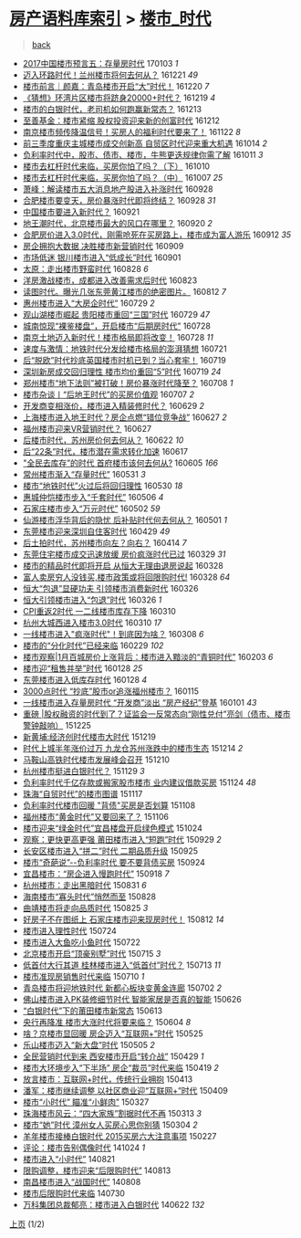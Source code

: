 [房产语料库索引](../../README.md)  > [楼市_时代](楼市_时代.md)
====
> [back](../README.md)

- [2017中国楼市预言五：存量房时代](http://jkwz.applinzi.com/ittc/6918872490284942340.html#2017%E4%B8%AD%E5%9B%BD%E6%A5%BC%E5%B8%82%E9%A2%84%E8%A8%80%E4%BA%94%EF%BC%9A%E5%AD%98%E9%87%8F%E6%88%BF%E6%97%B6%E4%BB%A3) 170103 *1* 
- [迈入环路时代！兰州楼市将何去何从？](http://jkwz.applinzi.com/ittc/6914140436808860676.html#%E8%BF%88%E5%85%A5%E7%8E%AF%E8%B7%AF%E6%97%B6%E4%BB%A3%EF%BC%81%E5%85%B0%E5%B7%9E%E6%A5%BC%E5%B8%82%E5%B0%86%E4%BD%95%E5%8E%BB%E4%BD%95%E4%BB%8E%EF%BC%9F) 161221 *49* 
- [楼市前言｜颜嘉：青岛楼市开启“大”时代！](http://jkwz.applinzi.com/ittc/6913723706844382212.html#%E6%A5%BC%E5%B8%82%E5%89%8D%E8%A8%80%EF%BD%9C%E9%A2%9C%E5%98%89%EF%BC%9A%E9%9D%92%E5%B2%9B%E6%A5%BC%E5%B8%82%E5%BC%80%E5%90%AF%E2%80%9C%E5%A4%A7%E2%80%9D%E6%97%B6%E4%BB%A3%EF%BC%81) 161220 *7* 
- [《猜想》环湾片区楼市将跻身20000+时代？](http://jkwz.applinzi.com/ittc/6913352100510958597.html#%E3%80%8A%E7%8C%9C%E6%83%B3%E3%80%8B%E7%8E%AF%E6%B9%BE%E7%89%87%E5%8C%BA%E6%A5%BC%E5%B8%82%E5%B0%86%E8%B7%BB%E8%BA%AB20000%2B%E6%97%B6%E4%BB%A3%EF%BC%9F) 161219 *4* 
- [楼市的白银时代，老司机如何跑赢新常态？](http://jkwz.applinzi.com/ittc/6911068707890922501.html#%E6%A5%BC%E5%B8%82%E7%9A%84%E7%99%BD%E9%93%B6%E6%97%B6%E4%BB%A3%EF%BC%8C%E8%80%81%E5%8F%B8%E6%9C%BA%E5%A6%82%E4%BD%95%E8%B7%91%E8%B5%A2%E6%96%B0%E5%B8%B8%E6%80%81%EF%BC%9F) 161213  
- [至善基金：楼市紧缩 股权投资迎来新的创富时代](http://jkwz.applinzi.com/ittc/6910698899097781252.html#%E8%87%B3%E5%96%84%E5%9F%BA%E9%87%91%EF%BC%9A%E6%A5%BC%E5%B8%82%E7%B4%A7%E7%BC%A9+%E8%82%A1%E6%9D%83%E6%8A%95%E8%B5%84%E8%BF%8E%E6%9D%A5%E6%96%B0%E7%9A%84%E5%88%9B%E5%AF%8C%E6%97%B6%E4%BB%A3) 161212  
- [南京楼市频传降温信号！买房人的福利时代要来了！](http://jkwz.applinzi.com/ittc/6903246871325049861.html#%E5%8D%97%E4%BA%AC%E6%A5%BC%E5%B8%82%E9%A2%91%E4%BC%A0%E9%99%8D%E6%B8%A9%E4%BF%A1%E5%8F%B7%EF%BC%81%E4%B9%B0%E6%88%BF%E4%BA%BA%E7%9A%84%E7%A6%8F%E5%88%A9%E6%97%B6%E4%BB%A3%E8%A6%81%E6%9D%A5%E4%BA%86%EF%BC%81) 161122 *8* 
- [前三季度重庆主城楼市成交创新高 自贸区时代迎来重大机遇](http://jkwz.applinzi.com/ittc/6888600325144970245.html#%E5%89%8D%E4%B8%89%E5%AD%A3%E5%BA%A6%E9%87%8D%E5%BA%86%E4%B8%BB%E5%9F%8E%E6%A5%BC%E5%B8%82%E6%88%90%E4%BA%A4%E5%88%9B%E6%96%B0%E9%AB%98+%E8%87%AA%E8%B4%B8%E5%8C%BA%E6%97%B6%E4%BB%A3%E8%BF%8E%E6%9D%A5%E9%87%8D%E5%A4%A7%E6%9C%BA%E9%81%87) 161014 *2* 
- [负利率时代中，股市、债市、楼市，牛熊更迭规律你需了解](http://jkwz.applinzi.com/ittc/6887793267080430596.html#%E8%B4%9F%E5%88%A9%E7%8E%87%E6%97%B6%E4%BB%A3%E4%B8%AD%EF%BC%8C%E8%82%A1%E5%B8%82%E3%80%81%E5%80%BA%E5%B8%82%E3%80%81%E6%A5%BC%E5%B8%82%EF%BC%8C%E7%89%9B%E7%86%8A%E6%9B%B4%E8%BF%AD%E8%A7%84%E5%BE%8B%E4%BD%A0%E9%9C%80%E4%BA%86%E8%A7%A3) 161011 *3* 
- [楼市去杠杆时代来临，买房你怕了吗？（下）](http://jkwz.applinzi.com/ittc/6887373470790321156.html#%E6%A5%BC%E5%B8%82%E5%8E%BB%E6%9D%A0%E6%9D%86%E6%97%B6%E4%BB%A3%E6%9D%A5%E4%B8%B4%EF%BC%8C%E4%B9%B0%E6%88%BF%E4%BD%A0%E6%80%95%E4%BA%86%E5%90%97%EF%BC%9F%EF%BC%88%E4%B8%8B%EF%BC%89) 161010  
- [楼市去杠杆时代来临，买房你怕了吗？（中）](http://jkwz.applinzi.com/ittc/6886310355638158340.html#%E6%A5%BC%E5%B8%82%E5%8E%BB%E6%9D%A0%E6%9D%86%E6%97%B6%E4%BB%A3%E6%9D%A5%E4%B8%B4%EF%BC%8C%E4%B9%B0%E6%88%BF%E4%BD%A0%E6%80%95%E4%BA%86%E5%90%97%EF%BC%9F%EF%BC%88%E4%B8%AD%EF%BC%89) 161007 *25* 
- [萧峰：解读楼市五大消息地产股进入补涨时代](http://jkwz.applinzi.com/ittc/6882900918491677700.html#%E8%90%A7%E5%B3%B0%EF%BC%9A%E8%A7%A3%E8%AF%BB%E6%A5%BC%E5%B8%82%E4%BA%94%E5%A4%A7%E6%B6%88%E6%81%AF%E5%9C%B0%E4%BA%A7%E8%82%A1%E8%BF%9B%E5%85%A5%E8%A1%A5%E6%B6%A8%E6%97%B6%E4%BB%A3) 160928  
- [合肥楼市要变天，房价暴涨时代即将终结？](http://jkwz.applinzi.com/ittc/6882653901471351813.html#%E5%90%88%E8%82%A5%E6%A5%BC%E5%B8%82%E8%A6%81%E5%8F%98%E5%A4%A9%EF%BC%8C%E6%88%BF%E4%BB%B7%E6%9A%B4%E6%B6%A8%E6%97%B6%E4%BB%A3%E5%8D%B3%E5%B0%86%E7%BB%88%E7%BB%93%EF%BC%9F) 160928 *31* 
- [中国楼市要进入新时代？](http://jkwz.applinzi.com/ittc/6880279454353458181.html#%E4%B8%AD%E5%9B%BD%E6%A5%BC%E5%B8%82%E8%A6%81%E8%BF%9B%E5%85%A5%E6%96%B0%E6%97%B6%E4%BB%A3%EF%BC%9F) 160921  
- [地王潮时代，北京楼市最大的风口在哪里？](http://jkwz.applinzi.com/ittc/6879876407982818308.html#%E5%9C%B0%E7%8E%8B%E6%BD%AE%E6%97%B6%E4%BB%A3%EF%BC%8C%E5%8C%97%E4%BA%AC%E6%A5%BC%E5%B8%82%E6%9C%80%E5%A4%A7%E7%9A%84%E9%A3%8E%E5%8F%A3%E5%9C%A8%E5%93%AA%E9%87%8C%EF%BC%9F) 160920 *2* 
- [合肥房价进入3.0时代，刚需呛死在买房路上，楼市成为富人游乐](http://jkwz.applinzi.com/ittc/6877077604204545028.html#%E5%90%88%E8%82%A5%E6%88%BF%E4%BB%B7%E8%BF%9B%E5%85%A53.0%E6%97%B6%E4%BB%A3%EF%BC%8C%E5%88%9A%E9%9C%80%E5%91%9B%E6%AD%BB%E5%9C%A8%E4%B9%B0%E6%88%BF%E8%B7%AF%E4%B8%8A%EF%BC%8C%E6%A5%BC%E5%B8%82%E6%88%90%E4%B8%BA%E5%AF%8C%E4%BA%BA%E6%B8%B8%E4%B9%90) 160912 *35* 
- [房企拥抱大数据 决胜楼市新营销时代](http://jkwz.applinzi.com/ittc/6875897434944832517.html#%E6%88%BF%E4%BC%81%E6%8B%A5%E6%8A%B1%E5%A4%A7%E6%95%B0%E6%8D%AE+%E5%86%B3%E8%83%9C%E6%A5%BC%E5%B8%82%E6%96%B0%E8%90%A5%E9%94%80%E6%97%B6%E4%BB%A3) 160909  
- [市场低迷 银川楼市进入“低成长”时代](http://jkwz.applinzi.com/ittc/6872916368919364612.html#%E5%B8%82%E5%9C%BA%E4%BD%8E%E8%BF%B7+%E9%93%B6%E5%B7%9D%E6%A5%BC%E5%B8%82%E8%BF%9B%E5%85%A5%E2%80%9C%E4%BD%8E%E6%88%90%E9%95%BF%E2%80%9D%E6%97%B6%E4%BB%A3) 160901  
- [太原：走出楼市野蛮时代](http://jkwz.applinzi.com/ittc/6871429611086414853.html#%E5%A4%AA%E5%8E%9F%EF%BC%9A%E8%B5%B0%E5%87%BA%E6%A5%BC%E5%B8%82%E9%87%8E%E8%9B%AE%E6%97%B6%E4%BB%A3) 160828 *6* 
- [洋房激战楼市，成都进入改善需求后时代](http://jkwz.applinzi.com/ittc/6869573805588087813.html#%E6%B4%8B%E6%88%BF%E6%BF%80%E6%88%98%E6%A5%BC%E5%B8%82%EF%BC%8C%E6%88%90%E9%83%BD%E8%BF%9B%E5%85%A5%E6%94%B9%E5%96%84%E9%9C%80%E6%B1%82%E5%90%8E%E6%97%B6%E4%BB%A3) 160823  
- [读图时代。曝光几张东莞黄江楼市的绝密图片。](http://jkwz.applinzi.com/ittc/6865401995497833477.html#%E8%AF%BB%E5%9B%BE%E6%97%B6%E4%BB%A3%E3%80%82%E6%9B%9D%E5%85%89%E5%87%A0%E5%BC%A0%E4%B8%9C%E8%8E%9E%E9%BB%84%E6%B1%9F%E6%A5%BC%E5%B8%82%E7%9A%84%E7%BB%9D%E5%AF%86%E5%9B%BE%E7%89%87%E3%80%82) 160812 *7* 
- [惠州楼市进入“大房企时代”](http://jkwz.applinzi.com/ittc/6860246168529011717.html#%E6%83%A0%E5%B7%9E%E6%A5%BC%E5%B8%82%E8%BF%9B%E5%85%A5%E2%80%9C%E5%A4%A7%E6%88%BF%E4%BC%81%E6%97%B6%E4%BB%A3%E2%80%9D) 160729 *2* 
- [观山湖楼市崛起 贵阳楼市重回“三国”时代](http://jkwz.applinzi.com/ittc/6860224856536384516.html#%E8%A7%82%E5%B1%B1%E6%B9%96%E6%A5%BC%E5%B8%82%E5%B4%9B%E8%B5%B7+%E8%B4%B5%E9%98%B3%E6%A5%BC%E5%B8%82%E9%87%8D%E5%9B%9E%E2%80%9C%E4%B8%89%E5%9B%BD%E2%80%9D%E6%97%B6%E4%BB%A3) 160729 *47* 
- [城南惊现“裸鉴楼盘”，开启楼市“后期房时代”](http://jkwz.applinzi.com/ittc/6858787728669541381.html#%E5%9F%8E%E5%8D%97%E6%83%8A%E7%8E%B0%E2%80%9C%E8%A3%B8%E9%89%B4%E6%A5%BC%E7%9B%98%E2%80%9D%EF%BC%8C%E5%BC%80%E5%90%AF%E6%A5%BC%E5%B8%82%E2%80%9C%E5%90%8E%E6%9C%9F%E6%88%BF%E6%97%B6%E4%BB%A3%E2%80%9D) 160728  
- [南京土地迈入新时代！楼市格局即将改变！](http://jkwz.applinzi.com/ittc/6859954668708561924.html#%E5%8D%97%E4%BA%AC%E5%9C%9F%E5%9C%B0%E8%BF%88%E5%85%A5%E6%96%B0%E6%97%B6%E4%BB%A3%EF%BC%81%E6%A5%BC%E5%B8%82%E6%A0%BC%E5%B1%80%E5%8D%B3%E5%B0%86%E6%94%B9%E5%8F%98%EF%BC%81) 160728 *11* 
- [速度与激情：地铁时代分发给楼市格局的澎湃猜想](http://jkwz.applinzi.com/ittc/6857198952176419845.html#%E9%80%9F%E5%BA%A6%E4%B8%8E%E6%BF%80%E6%83%85%EF%BC%9A%E5%9C%B0%E9%93%81%E6%97%B6%E4%BB%A3%E5%88%86%E5%8F%91%E7%BB%99%E6%A5%BC%E5%B8%82%E6%A0%BC%E5%B1%80%E7%9A%84%E6%BE%8E%E6%B9%83%E7%8C%9C%E6%83%B3) 160721  
- [后“脱欧”时代抄底英国楼市时机已到？当心套牢！](http://jkwz.applinzi.com/ittc/6856615559038501892.html#%E5%90%8E%E2%80%9C%E8%84%B1%E6%AC%A7%E2%80%9D%E6%97%B6%E4%BB%A3%E6%8A%84%E5%BA%95%E8%8B%B1%E5%9B%BD%E6%A5%BC%E5%B8%82%E6%97%B6%E6%9C%BA%E5%B7%B2%E5%88%B0%EF%BC%9F%E5%BD%93%E5%BF%83%E5%A5%97%E7%89%A2%EF%BC%81) 160719  
- [深圳新房成交回归理性 楼市均价重回“5”时代](http://jkwz.applinzi.com/ittc/6856584631381656580.html#%E6%B7%B1%E5%9C%B3%E6%96%B0%E6%88%BF%E6%88%90%E4%BA%A4%E5%9B%9E%E5%BD%92%E7%90%86%E6%80%A7+%E6%A5%BC%E5%B8%82%E5%9D%87%E4%BB%B7%E9%87%8D%E5%9B%9E%E2%80%9C5%E2%80%9D%E6%97%B6%E4%BB%A3) 160719 *24* 
- [郑州楼市“地下法则”被打破！房价暴涨时代降至？](http://jkwz.applinzi.com/ittc/6852438466096530436.html#%E9%83%91%E5%B7%9E%E6%A5%BC%E5%B8%82%E2%80%9C%E5%9C%B0%E4%B8%8B%E6%B3%95%E5%88%99%E2%80%9D%E8%A2%AB%E6%89%93%E7%A0%B4%EF%BC%81%E6%88%BF%E4%BB%B7%E6%9A%B4%E6%B6%A8%E6%97%B6%E4%BB%A3%E9%99%8D%E8%87%B3%EF%BC%9F) 160708 *1* 
- [楼市杂谈丨“后地王时代”的买房价值观](http://jkwz.applinzi.com/ittc/6852112776046314501.html#%E6%A5%BC%E5%B8%82%E6%9D%82%E8%B0%88%E4%B8%A8%E2%80%9C%E5%90%8E%E5%9C%B0%E7%8E%8B%E6%97%B6%E4%BB%A3%E2%80%9D%E7%9A%84%E4%B9%B0%E6%88%BF%E4%BB%B7%E5%80%BC%E8%A7%82) 160707 *2* 
- [开发商变相涨价，楼市进入精装修时代？](http://jkwz.applinzi.com/ittc/6849287072510379012.html#%E5%BC%80%E5%8F%91%E5%95%86%E5%8F%98%E7%9B%B8%E6%B6%A8%E4%BB%B7%EF%BC%8C%E6%A5%BC%E5%B8%82%E8%BF%9B%E5%85%A5%E7%B2%BE%E8%A3%85%E4%BF%AE%E6%97%B6%E4%BB%A3%EF%BC%9F) 160629 *2* 
- [上海楼市进入地王时代？房企点燃“错位竞争战”](http://jkwz.applinzi.com/ittc/6848403150196966405.html#%E4%B8%8A%E6%B5%B7%E6%A5%BC%E5%B8%82%E8%BF%9B%E5%85%A5%E5%9C%B0%E7%8E%8B%E6%97%B6%E4%BB%A3%EF%BC%9F%E6%88%BF%E4%BC%81%E7%82%B9%E7%87%83%E2%80%9C%E9%94%99%E4%BD%8D%E7%AB%9E%E4%BA%89%E6%88%98%E2%80%9D) 160627 *2* 
- [福州楼市迎来VR营销时代？](http://jkwz.applinzi.com/ittc/6848319705001231364.html#%E7%A6%8F%E5%B7%9E%E6%A5%BC%E5%B8%82%E8%BF%8E%E6%9D%A5VR%E8%90%A5%E9%94%80%E6%97%B6%E4%BB%A3%EF%BC%9F) 160627  
- [后楼市时代，苏州房价何去何从？](http://jkwz.applinzi.com/ittc/6846475905362560005.html#%E5%90%8E%E6%A5%BC%E5%B8%82%E6%97%B6%E4%BB%A3%EF%BC%8C%E8%8B%8F%E5%B7%9E%E6%88%BF%E4%BB%B7%E4%BD%95%E5%8E%BB%E4%BD%95%E4%BB%8E%EF%BC%9F) 160622 *10* 
- [后“22条”时代，楼市潜在需求转化加速](http://jkwz.applinzi.com/ittc/6844547689005712388.html#%E5%90%8E%E2%80%9C22%E6%9D%A1%E2%80%9D%E6%97%B6%E4%BB%A3%EF%BC%8C%E6%A5%BC%E5%B8%82%E6%BD%9C%E5%9C%A8%E9%9C%80%E6%B1%82%E8%BD%AC%E5%8C%96%E5%8A%A0%E9%80%9F) 160617  
- [&quot;全民去库存”的时代 首府楼市该何去何从?](http://jkwz.applinzi.com/ittc/6840324961969112068.html#%26quot%3B%E5%85%A8%E6%B0%91%E5%8E%BB%E5%BA%93%E5%AD%98%E2%80%9D%E7%9A%84%E6%97%B6%E4%BB%A3+%E9%A6%96%E5%BA%9C%E6%A5%BC%E5%B8%82%E8%AF%A5%E4%BD%95%E5%8E%BB%E4%BD%95%E4%BB%8E%3F) 160605 *166* 
- [常州楼市渐入“存量时代”](http://jkwz.applinzi.com/ittc/6838364869732336645.html#%E5%B8%B8%E5%B7%9E%E6%A5%BC%E5%B8%82%E6%B8%90%E5%85%A5%E2%80%9C%E5%AD%98%E9%87%8F%E6%97%B6%E4%BB%A3%E2%80%9D) 160531 *3* 
- [楼市“地铁时代”火过后将回归理性](http://jkwz.applinzi.com/ittc/6837868898942452740.html#%E6%A5%BC%E5%B8%82%E2%80%9C%E5%9C%B0%E9%93%81%E6%97%B6%E4%BB%A3%E2%80%9D%E7%81%AB%E8%BF%87%E5%90%8E%E5%B0%86%E5%9B%9E%E5%BD%92%E7%90%86%E6%80%A7) 160530 *18* 
- [惠城仲恺楼市步入“千套时代”](http://jkwz.applinzi.com/ittc/6829045428523631621.html#%E6%83%A0%E5%9F%8E%E4%BB%B2%E6%81%BA%E6%A5%BC%E5%B8%82%E6%AD%A5%E5%85%A5%E2%80%9C%E5%8D%83%E5%A5%97%E6%97%B6%E4%BB%A3%E2%80%9D) 160506 *4* 
- [石家庄楼市步入“万元时代”](http://jkwz.applinzi.com/ittc/6827527494047368196.html#%E7%9F%B3%E5%AE%B6%E5%BA%84%E6%A5%BC%E5%B8%82%E6%AD%A5%E5%85%A5%E2%80%9C%E4%B8%87%E5%85%83%E6%97%B6%E4%BB%A3%E2%80%9D) 160502 *59* 
- [仙游楼市浮华背后的隐忧 后补贴时代何去何从？](http://jkwz.applinzi.com/ittc/6827189857939883013.html#%E4%BB%99%E6%B8%B8%E6%A5%BC%E5%B8%82%E6%B5%AE%E5%8D%8E%E8%83%8C%E5%90%8E%E7%9A%84%E9%9A%90%E5%BF%A7+%E5%90%8E%E8%A1%A5%E8%B4%B4%E6%97%B6%E4%BB%A3%E4%BD%95%E5%8E%BB%E4%BD%95%E4%BB%8E%EF%BC%9F) 160501 *1* 
- [东莞楼市迎来深圳自住客时代](http://jkwz.applinzi.com/ittc/6826345086941938693.html#%E4%B8%9C%E8%8E%9E%E6%A5%BC%E5%B8%82%E8%BF%8E%E6%9D%A5%E6%B7%B1%E5%9C%B3%E8%87%AA%E4%BD%8F%E5%AE%A2%E6%97%B6%E4%BB%A3) 160429 *49* 
- [后土拍时代，苏州楼市向左？向右？](http://jkwz.applinzi.com/ittc/6820855528041219076.html#%E5%90%8E%E5%9C%9F%E6%8B%8D%E6%97%B6%E4%BB%A3%EF%BC%8C%E8%8B%8F%E5%B7%9E%E6%A5%BC%E5%B8%82%E5%90%91%E5%B7%A6%EF%BC%9F%E5%90%91%E5%8F%B3%EF%BC%9F) 160414 *7* 
- [东莞住宅楼市成交迅速放缓 房价疯涨时代已过](http://jkwz.applinzi.com/ittc/6814957453716227077.html#%E4%B8%9C%E8%8E%9E%E4%BD%8F%E5%AE%85%E6%A5%BC%E5%B8%82%E6%88%90%E4%BA%A4%E8%BF%85%E9%80%9F%E6%94%BE%E7%BC%93+%E6%88%BF%E4%BB%B7%E7%96%AF%E6%B6%A8%E6%97%B6%E4%BB%A3%E5%B7%B2%E8%BF%87) 160329 *31* 
- [楼市的精品时代即将开启 从恒大无理由退房说起](http://jkwz.applinzi.com/ittc/6814681091377988613.html#%E6%A5%BC%E5%B8%82%E7%9A%84%E7%B2%BE%E5%93%81%E6%97%B6%E4%BB%A3%E5%8D%B3%E5%B0%86%E5%BC%80%E5%90%AF+%E4%BB%8E%E6%81%92%E5%A4%A7%E6%97%A0%E7%90%86%E7%94%B1%E9%80%80%E6%88%BF%E8%AF%B4%E8%B5%B7) 160328  
- [富人卖房穷人没钱买,楼市政策或将回限购时代!](http://jkwz.applinzi.com/ittc/6814638128484582404.html#%E5%AF%8C%E4%BA%BA%E5%8D%96%E6%88%BF%E7%A9%B7%E4%BA%BA%E6%B2%A1%E9%92%B1%E4%B9%B0%2C%E6%A5%BC%E5%B8%82%E6%94%BF%E7%AD%96%E6%88%96%E5%B0%86%E5%9B%9E%E9%99%90%E8%B4%AD%E6%97%B6%E4%BB%A3%21) 160328 *64* 
- [恒大“包退”显硬功夫 引领楼市消费新时代](http://jkwz.applinzi.com/ittc/6813775774322525189.html#%E6%81%92%E5%A4%A7%E2%80%9C%E5%8C%85%E9%80%80%E2%80%9D%E6%98%BE%E7%A1%AC%E5%8A%9F%E5%A4%AB+%E5%BC%95%E9%A2%86%E6%A5%BC%E5%B8%82%E6%B6%88%E8%B4%B9%E6%96%B0%E6%97%B6%E4%BB%A3) 160326  
- [恒大引领楼市进入“包退”时代](http://jkwz.applinzi.com/ittc/6813766474069967877.html#%E6%81%92%E5%A4%A7%E5%BC%95%E9%A2%86%E6%A5%BC%E5%B8%82%E8%BF%9B%E5%85%A5%E2%80%9C%E5%8C%85%E9%80%80%E2%80%9D%E6%97%B6%E4%BB%A3) 160326 *1* 
- [CPI重返2时代 一二线楼市库存下降](http://jkwz.applinzi.com/ittc/6808076365844710405.html#CPI%E9%87%8D%E8%BF%942%E6%97%B6%E4%BB%A3+%E4%B8%80%E4%BA%8C%E7%BA%BF%E6%A5%BC%E5%B8%82%E5%BA%93%E5%AD%98%E4%B8%8B%E9%99%8D) 160310  
- [杭州大城西进入楼市3.0时代](http://jkwz.applinzi.com/ittc/6807856576136217605.html#%E6%9D%AD%E5%B7%9E%E5%A4%A7%E5%9F%8E%E8%A5%BF%E8%BF%9B%E5%85%A5%E6%A5%BC%E5%B8%823.0%E6%97%B6%E4%BB%A3) 160310 *17* 
- [一线楼市进入&quot;疯涨时代&quot;！到底因为啥？](http://jkwz.applinzi.com/ittc/6807338193678500869.html#%E4%B8%80%E7%BA%BF%E6%A5%BC%E5%B8%82%E8%BF%9B%E5%85%A5%26quot%3B%E7%96%AF%E6%B6%A8%E6%97%B6%E4%BB%A3%26quot%3B%EF%BC%81%E5%88%B0%E5%BA%95%E5%9B%A0%E4%B8%BA%E5%95%A5%EF%BC%9F) 160308 *6* 
- [楼市的“分化时代”已经来临](http://jkwz.applinzi.com/ittc/6804165470282318853.html#%E6%A5%BC%E5%B8%82%E7%9A%84%E2%80%9C%E5%88%86%E5%8C%96%E6%97%B6%E4%BB%A3%E2%80%9D%E5%B7%B2%E7%BB%8F%E6%9D%A5%E4%B8%B4) 160229 *102* 
- [楼市观察|1月百城房价上涨背后：楼市进入黯淡的“青铜时代”](http://jkwz.applinzi.com/ittc/6794169385199600644.html#%E6%A5%BC%E5%B8%82%E8%A7%82%E5%AF%9F%7C1%E6%9C%88%E7%99%BE%E5%9F%8E%E6%88%BF%E4%BB%B7%E4%B8%8A%E6%B6%A8%E8%83%8C%E5%90%8E%EF%BC%9A%E6%A5%BC%E5%B8%82%E8%BF%9B%E5%85%A5%E9%BB%AF%E6%B7%A1%E7%9A%84%E2%80%9C%E9%9D%92%E9%93%9C%E6%97%B6%E4%BB%A3%E2%80%9D) 160203 *6* 
- [楼市迎“租售并举”时代](http://jkwz.applinzi.com/ittc/6792408094843864068.html#%E6%A5%BC%E5%B8%82%E8%BF%8E%E2%80%9C%E7%A7%9F%E5%94%AE%E5%B9%B6%E4%B8%BE%E2%80%9D%E6%97%B6%E4%BB%A3) 160128 *25* 
- [东莞楼市进入低库存时代](http://jkwz.applinzi.com/ittc/6792300014990787589.html#%E4%B8%9C%E8%8E%9E%E6%A5%BC%E5%B8%82%E8%BF%9B%E5%85%A5%E4%BD%8E%E5%BA%93%E5%AD%98%E6%97%B6%E4%BB%A3) 160128 *4* 
- [3000点时代 “抄底”股市or追涨福州楼市？](http://jkwz.applinzi.com/ittc/6787574499088286725.html#3000%E7%82%B9%E6%97%B6%E4%BB%A3+%E2%80%9C%E6%8A%84%E5%BA%95%E2%80%9D%E8%82%A1%E5%B8%82or%E8%BF%BD%E6%B6%A8%E7%A6%8F%E5%B7%9E%E6%A5%BC%E5%B8%82%EF%BC%9F) 160115  
- [一线楼市进入存量房时代 “开发商”淡出 “房产经纪”登基](http://jkwz.applinzi.com/ittc/6782372879987639301.html#%E4%B8%80%E7%BA%BF%E6%A5%BC%E5%B8%82%E8%BF%9B%E5%85%A5%E5%AD%98%E9%87%8F%E6%88%BF%E6%97%B6%E4%BB%A3+%E2%80%9C%E5%BC%80%E5%8F%91%E5%95%86%E2%80%9D%E6%B7%A1%E5%87%BA+%E2%80%9C%E6%88%BF%E4%BA%A7%E7%BB%8F%E7%BA%AA%E2%80%9D%E7%99%BB%E5%9F%BA) 160101 *43* 
- [重磅 |股权融资的时代到了？证监会一反常态向“刚性兑付”亮剑（债市、楼市警钟敲响）](http://jkwz.applinzi.com/ittc/6779832707886613508.html#%E9%87%8D%E7%A3%85+%7C%E8%82%A1%E6%9D%83%E8%9E%8D%E8%B5%84%E7%9A%84%E6%97%B6%E4%BB%A3%E5%88%B0%E4%BA%86%EF%BC%9F%E8%AF%81%E7%9B%91%E4%BC%9A%E4%B8%80%E5%8F%8D%E5%B8%B8%E6%80%81%E5%90%91%E2%80%9C%E5%88%9A%E6%80%A7%E5%85%91%E4%BB%98%E2%80%9D%E4%BA%AE%E5%89%91%EF%BC%88%E5%80%BA%E5%B8%82%E3%80%81%E6%A5%BC%E5%B8%82%E8%AD%A6%E9%92%9F%E6%95%B2%E5%93%8D%EF%BC%89) 151225  
- [新黄埔:经济创时代楼市大时代](http://jkwz.applinzi.com/ittc/6777473659426046981.html#%E6%96%B0%E9%BB%84%E5%9F%94%3A%E7%BB%8F%E6%B5%8E%E5%88%9B%E6%97%B6%E4%BB%A3%E6%A5%BC%E5%B8%82%E5%A4%A7%E6%97%B6%E4%BB%A3) 151219  
- [时代上城半年涨价过万 九龙仓苏州涨跌中的楼市生态](http://jkwz.applinzi.com/ittc/6775465885380903941.html#%E6%97%B6%E4%BB%A3%E4%B8%8A%E5%9F%8E%E5%8D%8A%E5%B9%B4%E6%B6%A8%E4%BB%B7%E8%BF%87%E4%B8%87+%E4%B9%9D%E9%BE%99%E4%BB%93%E8%8B%8F%E5%B7%9E%E6%B6%A8%E8%B7%8C%E4%B8%AD%E7%9A%84%E6%A5%BC%E5%B8%82%E7%94%9F%E6%80%81) 151214 *2* 
- [马鞍山高铁时代楼市发展峰会召开](http://jkwz.applinzi.com/ittc/6774102206810948613.html#%E9%A9%AC%E9%9E%8D%E5%B1%B1%E9%AB%98%E9%93%81%E6%97%B6%E4%BB%A3%E6%A5%BC%E5%B8%82%E5%8F%91%E5%B1%95%E5%B3%B0%E4%BC%9A%E5%8F%AC%E5%BC%80) 151210  
- [杭州楼市挺进白银时代？](http://jkwz.applinzi.com/ittc/6770107906272003076.html#%E6%9D%AD%E5%B7%9E%E6%A5%BC%E5%B8%82%E6%8C%BA%E8%BF%9B%E7%99%BD%E9%93%B6%E6%97%B6%E4%BB%A3%EF%BC%9F) 151129 *3* 
- [负利率时代千亿存款或搬家股市楼市 业内建议借款买房](http://jkwz.applinzi.com/ittc/6768310826629071876.html#%E8%B4%9F%E5%88%A9%E7%8E%87%E6%97%B6%E4%BB%A3%E5%8D%83%E4%BA%BF%E5%AD%98%E6%AC%BE%E6%88%96%E6%90%AC%E5%AE%B6%E8%82%A1%E5%B8%82%E6%A5%BC%E5%B8%82+%E4%B8%9A%E5%86%85%E5%BB%BA%E8%AE%AE%E5%80%9F%E6%AC%BE%E4%B9%B0%E6%88%BF) 151124 *48* 
- [珠海“自贸时代”的楼市图谱](http://jkwz.applinzi.com/ittc/6765552332150670341.html#%E7%8F%A0%E6%B5%B7%E2%80%9C%E8%87%AA%E8%B4%B8%E6%97%B6%E4%BB%A3%E2%80%9D%E7%9A%84%E6%A5%BC%E5%B8%82%E5%9B%BE%E8%B0%B1) 151117  
- [负利率时代楼市回暖 &quot;背债&quot;买房是否划算](http://jkwz.applinzi.com/ittc/6762407539765675012.html#%E8%B4%9F%E5%88%A9%E7%8E%87%E6%97%B6%E4%BB%A3%E6%A5%BC%E5%B8%82%E5%9B%9E%E6%9A%96+%26quot%3B%E8%83%8C%E5%80%BA%26quot%3B%E4%B9%B0%E6%88%BF%E6%98%AF%E5%90%A6%E5%88%92%E7%AE%97) 151108  
- [福州楼市“黄金时代”又要回来了？](http://jkwz.applinzi.com/ittc/6761586092596003844.html#%E7%A6%8F%E5%B7%9E%E6%A5%BC%E5%B8%82%E2%80%9C%E9%BB%84%E9%87%91%E6%97%B6%E4%BB%A3%E2%80%9D%E5%8F%88%E8%A6%81%E5%9B%9E%E6%9D%A5%E4%BA%86%EF%BC%9F) 151106  
- [楼市迎来“绿金时代”宜昌楼盘开启绿色模式](http://jkwz.applinzi.com/ittc/6756664695924081669.html#%E6%A5%BC%E5%B8%82%E8%BF%8E%E6%9D%A5%E2%80%9C%E7%BB%BF%E9%87%91%E6%97%B6%E4%BB%A3%E2%80%9D%E5%AE%9C%E6%98%8C%E6%A5%BC%E7%9B%98%E5%BC%80%E5%90%AF%E7%BB%BF%E8%89%B2%E6%A8%A1%E5%BC%8F) 151024  
- [观察：更快更高更强 莆田楼市进入“短跑”时代](http://jkwz.applinzi.com/ittc/6747429751734092804.html#%E8%A7%82%E5%AF%9F%EF%BC%9A%E6%9B%B4%E5%BF%AB%E6%9B%B4%E9%AB%98%E6%9B%B4%E5%BC%BA+%E8%8E%86%E7%94%B0%E6%A5%BC%E5%B8%82%E8%BF%9B%E5%85%A5%E2%80%9C%E7%9F%AD%E8%B7%91%E2%80%9D%E6%97%B6%E4%BB%A3) 150929 *2* 
- [长安区楼市进入“拼二”时代  二期品质升级](http://jkwz.applinzi.com/ittc/6746016484154770437.html#%E9%95%BF%E5%AE%89%E5%8C%BA%E6%A5%BC%E5%B8%82%E8%BF%9B%E5%85%A5%E2%80%9C%E6%8B%BC%E4%BA%8C%E2%80%9D%E6%97%B6%E4%BB%A3++%E4%BA%8C%E6%9C%9F%E5%93%81%E8%B4%A8%E5%8D%87%E7%BA%A7) 150925  
- [楼市“奇葩说”--负利率时代 要不要背债买房](http://jkwz.applinzi.com/ittc/6745554770874942468.html#%E6%A5%BC%E5%B8%82%E2%80%9C%E5%A5%87%E8%91%A9%E8%AF%B4%E2%80%9D--%E8%B4%9F%E5%88%A9%E7%8E%87%E6%97%B6%E4%BB%A3+%E8%A6%81%E4%B8%8D%E8%A6%81%E8%83%8C%E5%80%BA%E4%B9%B0%E6%88%BF) 150924  
- [宜昌楼市：“房企进入慢跑时代”](http://jkwz.applinzi.com/ittc/6743339735981589508.html#%E5%AE%9C%E6%98%8C%E6%A5%BC%E5%B8%82%EF%BC%9A%E2%80%9C%E6%88%BF%E4%BC%81%E8%BF%9B%E5%85%A5%E6%85%A2%E8%B7%91%E6%97%B6%E4%BB%A3%E2%80%9D) 150918 *7* 
- [杭州楼市：走出黑暗时代](http://jkwz.applinzi.com/ittc/6736611875871900677.html#%E6%9D%AD%E5%B7%9E%E6%A5%BC%E5%B8%82%EF%BC%9A%E8%B5%B0%E5%87%BA%E9%BB%91%E6%9A%97%E6%97%B6%E4%BB%A3) 150831 *6* 
- [海南楼市“寡头时代”悄然而至](http://jkwz.applinzi.com/ittc/6735623977558737925.html#%E6%B5%B7%E5%8D%97%E6%A5%BC%E5%B8%82%E2%80%9C%E5%AF%A1%E5%A4%B4%E6%97%B6%E4%BB%A3%E2%80%9D%E6%82%84%E7%84%B6%E8%80%8C%E8%87%B3) 150828  
- [曲靖楼市将走向品质时代](http://jkwz.applinzi.com/ittc/6734516816592978949.html#%E6%9B%B2%E9%9D%96%E6%A5%BC%E5%B8%82%E5%B0%86%E8%B5%B0%E5%90%91%E5%93%81%E8%B4%A8%E6%97%B6%E4%BB%A3) 150825 *3* 
- [好房子不在图纸上 石家庄楼市迎来现房时代！](http://jkwz.applinzi.com/ittc/547650615695079259.html#%E5%A5%BD%E6%88%BF%E5%AD%90%E4%B8%8D%E5%9C%A8%E5%9B%BE%E7%BA%B8%E4%B8%8A+%E7%9F%B3%E5%AE%B6%E5%BA%84%E6%A5%BC%E5%B8%82%E8%BF%8E%E6%9D%A5%E7%8E%B0%E6%88%BF%E6%97%B6%E4%BB%A3%EF%BC%81) 150812 *14* 
- [楼市进入理性时代](http://jkwz.applinzi.com/ittc/547650611436295410.html#%E6%A5%BC%E5%B8%82%E8%BF%9B%E5%85%A5%E7%90%86%E6%80%A7%E6%97%B6%E4%BB%A3) 150724  
- [楼市进入大鱼吃小鱼时代](http://jkwz.applinzi.com/ittc/547650614985254787.html#%E6%A5%BC%E5%B8%82%E8%BF%9B%E5%85%A5%E5%A4%A7%E9%B1%BC%E5%90%83%E5%B0%8F%E9%B1%BC%E6%97%B6%E4%BB%A3) 150722  
- [北京楼市开启“顶豪别墅”时代](http://jkwz.applinzi.com/ittc/547650611429403719.html#%E5%8C%97%E4%BA%AC%E6%A5%BC%E5%B8%82%E5%BC%80%E5%90%AF%E2%80%9C%E9%A1%B6%E8%B1%AA%E5%88%AB%E5%A2%85%E2%80%9D%E6%97%B6%E4%BB%A3) 150715 *3* 
- [低首付大行其道 桂林楼市进入“低首付”时代？](http://jkwz.applinzi.com/ittc/547650615010060198.html#%E4%BD%8E%E9%A6%96%E4%BB%98%E5%A4%A7%E8%A1%8C%E5%85%B6%E9%81%93+%E6%A1%82%E6%9E%97%E6%A5%BC%E5%B8%82%E8%BF%9B%E5%85%A5%E2%80%9C%E4%BD%8E%E9%A6%96%E4%BB%98%E2%80%9D%E6%97%B6%E4%BB%A3%EF%BC%9F) 150713 *11* 
- [楼市准现房销售时代来临](http://jkwz.applinzi.com/ittc/547650611428139032.html#%E6%A5%BC%E5%B8%82%E5%87%86%E7%8E%B0%E6%88%BF%E9%94%80%E5%94%AE%E6%97%B6%E4%BB%A3%E6%9D%A5%E4%B8%B4) 150710 *1* 
- [青岛楼市将迎地铁时代 新都心板块变黄金连廊](http://jkwz.applinzi.com/ittc/547650611427984924.html#%E9%9D%92%E5%B2%9B%E6%A5%BC%E5%B8%82%E5%B0%86%E8%BF%8E%E5%9C%B0%E9%93%81%E6%97%B6%E4%BB%A3+%E6%96%B0%E9%83%BD%E5%BF%83%E6%9D%BF%E5%9D%97%E5%8F%98%E9%BB%84%E9%87%91%E8%BF%9E%E5%BB%8A) 150702 *2* 
- [佛山楼市进入PK装修细节时代 智能家居是否真的智能](http://jkwz.applinzi.com/ittc/547650611423629226.html#%E4%BD%9B%E5%B1%B1%E6%A5%BC%E5%B8%82%E8%BF%9B%E5%85%A5PK%E8%A3%85%E4%BF%AE%E7%BB%86%E8%8A%82%E6%97%B6%E4%BB%A3+%E6%99%BA%E8%83%BD%E5%AE%B6%E5%B1%85%E6%98%AF%E5%90%A6%E7%9C%9F%E7%9A%84%E6%99%BA%E8%83%BD) 150626  
- [“白银时代”下的莆田楼市新常态](http://jkwz.applinzi.com/ittc/547650611419548006.html#%E2%80%9C%E7%99%BD%E9%93%B6%E6%97%B6%E4%BB%A3%E2%80%9D%E4%B8%8B%E7%9A%84%E8%8E%86%E7%94%B0%E6%A5%BC%E5%B8%82%E6%96%B0%E5%B8%B8%E6%80%81) 150613  
- [央行再降准 楼市大涨时代将要来临？](http://jkwz.applinzi.com/ittc/547650611418290245.html#%E5%A4%AE%E8%A1%8C%E5%86%8D%E9%99%8D%E5%87%86+%E6%A5%BC%E5%B8%82%E5%A4%A7%E6%B6%A8%E6%97%B6%E4%BB%A3%E5%B0%86%E8%A6%81%E6%9D%A5%E4%B8%B4%EF%BC%9F) 150604 *8* 
- [啥？京楼市显回暖 房企迈入“互联网+”时代](http://jkwz.applinzi.com/ittc/547650611416762762.html#%E5%95%A5%EF%BC%9F%E4%BA%AC%E6%A5%BC%E5%B8%82%E6%98%BE%E5%9B%9E%E6%9A%96+%E6%88%BF%E4%BC%81%E8%BF%88%E5%85%A5%E2%80%9C%E4%BA%92%E8%81%94%E7%BD%91%2B%E2%80%9D%E6%97%B6%E4%BB%A3) 150525  
- [乐山楼市迈入“新大盘”时代](http://jkwz.applinzi.com/ittc/547650611408757507.html#%E4%B9%90%E5%B1%B1%E6%A5%BC%E5%B8%82%E8%BF%88%E5%85%A5%E2%80%9C%E6%96%B0%E5%A4%A7%E7%9B%98%E2%80%9D%E6%97%B6%E4%BB%A3) 150505 *2* 
- [全民营销时代到来 西安楼市开启“转介战”](http://jkwz.applinzi.com/ittc/547650611407192830.html#%E5%85%A8%E6%B0%91%E8%90%A5%E9%94%80%E6%97%B6%E4%BB%A3%E5%88%B0%E6%9D%A5+%E8%A5%BF%E5%AE%89%E6%A5%BC%E5%B8%82%E5%BC%80%E5%90%AF%E2%80%9C%E8%BD%AC%E4%BB%8B%E6%88%98%E2%80%9D) 150429 *1* 
- [楼市大环境步入“下半场” 房企“裁员”时代来临](http://jkwz.applinzi.com/ittc/547650611406987813.html#%E6%A5%BC%E5%B8%82%E5%A4%A7%E7%8E%AF%E5%A2%83%E6%AD%A5%E5%85%A5%E2%80%9C%E4%B8%8B%E5%8D%8A%E5%9C%BA%E2%80%9D+%E6%88%BF%E4%BC%81%E2%80%9C%E8%A3%81%E5%91%98%E2%80%9D%E6%97%B6%E4%BB%A3%E6%9D%A5%E4%B8%B4) 150419 *2* 
- [放言楼市：互联网+时代，传统行业拥抱](http://jkwz.applinzi.com/ittc/547650611402585172.html#%E6%94%BE%E8%A8%80%E6%A5%BC%E5%B8%82%EF%BC%9A%E4%BA%92%E8%81%94%E7%BD%91%2B%E6%97%B6%E4%BB%A3%EF%BC%8C%E4%BC%A0%E7%BB%9F%E8%A1%8C%E4%B8%9A%E6%8B%A5%E6%8A%B1) 150413  
- [潘军：楼市继续调整 以社区商业迎“互联网+”时代](http://jkwz.applinzi.com/ittc/547650611403413635.html#%E6%BD%98%E5%86%9B%EF%BC%9A%E6%A5%BC%E5%B8%82%E7%BB%A7%E7%BB%AD%E8%B0%83%E6%95%B4+%E4%BB%A5%E7%A4%BE%E5%8C%BA%E5%95%86%E4%B8%9A%E8%BF%8E%E2%80%9C%E4%BA%92%E8%81%94%E7%BD%91%2B%E2%80%9D%E6%97%B6%E4%BB%A3) 150409  
- [楼市“小时代” 瞄准“小鲜肉”](http://jkwz.applinzi.com/ittc/547650611400780531.html#%E6%A5%BC%E5%B8%82%E2%80%9C%E5%B0%8F%E6%97%B6%E4%BB%A3%E2%80%9D+%E7%9E%84%E5%87%86%E2%80%9C%E5%B0%8F%E9%B2%9C%E8%82%89%E2%80%9D) 150327  
- [珠海楼市风云：“四大家族”割据时代不再](http://jkwz.applinzi.com/ittc/547650611396171413.html#%E7%8F%A0%E6%B5%B7%E6%A5%BC%E5%B8%82%E9%A3%8E%E4%BA%91%EF%BC%9A%E2%80%9C%E5%9B%9B%E5%A4%A7%E5%AE%B6%E6%97%8F%E2%80%9D%E5%89%B2%E6%8D%AE%E6%97%B6%E4%BB%A3%E4%B8%8D%E5%86%8D) 150313 *3* 
- [楼市“她”时代 漳州女人买房心思你别猜](http://jkwz.applinzi.com/ittc/547650611394819139.html#%E6%A5%BC%E5%B8%82%E2%80%9C%E5%A5%B9%E2%80%9D%E6%97%B6%E4%BB%A3+%E6%BC%B3%E5%B7%9E%E5%A5%B3%E4%BA%BA%E4%B9%B0%E6%88%BF%E5%BF%83%E6%80%9D%E4%BD%A0%E5%88%AB%E7%8C%9C) 150304 *2* 
- [羊年楼市接棒白银时代 2015买房六大注意事项](http://jkwz.applinzi.com/ittc/547650611394773446.html#%E7%BE%8A%E5%B9%B4%E6%A5%BC%E5%B8%82%E6%8E%A5%E6%A3%92%E7%99%BD%E9%93%B6%E6%97%B6%E4%BB%A3+2015%E4%B9%B0%E6%88%BF%E5%85%AD%E5%A4%A7%E6%B3%A8%E6%84%8F%E4%BA%8B%E9%A1%B9) 150227  
- [评论：楼市告别偶像时代](http://jkwz.applinzi.com/ittc/547650611376068751.html#%E8%AF%84%E8%AE%BA%EF%BC%9A%E6%A5%BC%E5%B8%82%E5%91%8A%E5%88%AB%E5%81%B6%E5%83%8F%E6%97%B6%E4%BB%A3) 141024 *1* 
- [楼市进入“小时代”](http://jkwz.applinzi.com/ittc/547650611372570592.html#%E6%A5%BC%E5%B8%82%E8%BF%9B%E5%85%A5%E2%80%9C%E5%B0%8F%E6%97%B6%E4%BB%A3%E2%80%9D) 140821  
- [限购调整，楼市迎来“后限购时代”](http://jkwz.applinzi.com/ittc/547650611372225677.html#%E9%99%90%E8%B4%AD%E8%B0%83%E6%95%B4%EF%BC%8C%E6%A5%BC%E5%B8%82%E8%BF%8E%E6%9D%A5%E2%80%9C%E5%90%8E%E9%99%90%E8%B4%AD%E6%97%B6%E4%BB%A3%E2%80%9D) 140813  
- [南昌楼市进入“战国时代”](http://jkwz.applinzi.com/ittc/547650611371197139.html#%E5%8D%97%E6%98%8C%E6%A5%BC%E5%B8%82%E8%BF%9B%E5%85%A5%E2%80%9C%E6%88%98%E5%9B%BD%E6%97%B6%E4%BB%A3%E2%80%9D) 140808  
- [楼市后限购时代来临](http://jkwz.applinzi.com/ittc/547650611370558682.html#%E6%A5%BC%E5%B8%82%E5%90%8E%E9%99%90%E8%B4%AD%E6%97%B6%E4%BB%A3%E6%9D%A5%E4%B8%B4) 140730  
- [万科集团总裁郁亮：楼市进入白银时代](http://jkwz.applinzi.com/ittc/547650611367396888.html#%E4%B8%87%E7%A7%91%E9%9B%86%E5%9B%A2%E6%80%BB%E8%A3%81%E9%83%81%E4%BA%AE%EF%BC%9A%E6%A5%BC%E5%B8%82%E8%BF%9B%E5%85%A5%E7%99%BD%E9%93%B6%E6%97%B6%E4%BB%A3) 140622 *132* 


 [上页](楼市_时代.md)           (1/2)